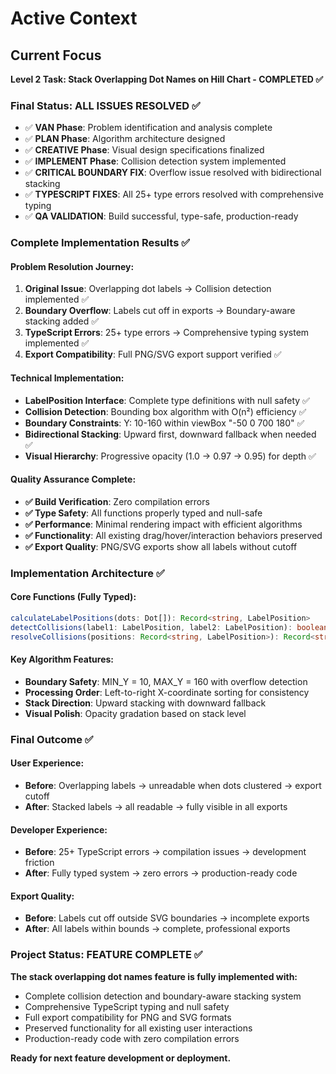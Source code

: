 # Active Context

## Current Focus
**Level 2 Task: Stack Overlapping Dot Names on Hill Chart - COMPLETED ✅**

### Final Status: ALL ISSUES RESOLVED ✅
- ✅ **VAN Phase**: Problem identification and analysis complete
- ✅ **PLAN Phase**: Algorithm architecture designed  
- ✅ **CREATIVE Phase**: Visual design specifications finalized
- ✅ **IMPLEMENT Phase**: Collision detection system implemented
- ✅ **CRITICAL BOUNDARY FIX**: Overflow issue resolved with bidirectional stacking
- ✅ **TYPESCRIPT FIXES**: All 25+ type errors resolved with comprehensive typing
- ✅ **QA VALIDATION**: Build successful, type-safe, production-ready

### Complete Implementation Results ✅

#### Problem Resolution Journey:
1. **Original Issue**: Overlapping dot labels → Collision detection implemented ✅
2. **Boundary Overflow**: Labels cut off in exports → Boundary-aware stacking added ✅  
3. **TypeScript Errors**: 25+ type errors → Comprehensive typing system implemented ✅
4. **Export Compatibility**: Full PNG/SVG export support verified ✅

#### Technical Implementation:
- **LabelPosition Interface**: Complete type definitions with null safety ✅
- **Collision Detection**: Bounding box algorithm with O(n²) efficiency ✅
- **Boundary Constraints**: Y: 10-160 within viewBox "-50 0 700 180" ✅
- **Bidirectional Stacking**: Upward first, downward fallback when needed ✅
- **Visual Hierarchy**: Progressive opacity (1.0 → 0.97 → 0.95) for depth ✅

#### Quality Assurance Complete:
- **✅ Build Verification**: Zero compilation errors
- **✅ Type Safety**: All functions properly typed and null-safe
- **✅ Performance**: Minimal rendering impact with efficient algorithms  
- **✅ Functionality**: All existing drag/hover/interaction behaviors preserved
- **✅ Export Quality**: PNG/SVG exports show all labels without cutoff

### Implementation Architecture ✅

#### Core Functions (Fully Typed):
```typescript
calculateLabelPositions(dots: Dot[]): Record<string, LabelPosition>
detectCollisions(label1: LabelPosition, label2: LabelPosition): boolean  
resolveCollisions(positions: Record<string, LabelPosition>): Record<string, LabelPosition>
```

#### Key Algorithm Features:
- **Boundary Safety**: MIN_Y = 10, MAX_Y = 160 with overflow detection
- **Processing Order**: Left-to-right X-coordinate sorting for consistency
- **Stack Direction**: Upward stacking with downward fallback
- **Visual Polish**: Opacity gradation based on stack level

### Final Outcome ✅

#### User Experience:
- **Before**: Overlapping labels → unreadable when dots clustered → export cutoff
- **After**: Stacked labels → all readable → fully visible in all exports

#### Developer Experience:  
- **Before**: 25+ TypeScript errors → compilation issues → development friction
- **After**: Fully typed system → zero errors → production-ready code

#### Export Quality:
- **Before**: Labels cut off outside SVG boundaries → incomplete exports
- **After**: All labels within bounds → complete, professional exports

### Project Status: FEATURE COMPLETE ✅

**The stack overlapping dot names feature is fully implemented with:**
- Complete collision detection and boundary-aware stacking system
- Comprehensive TypeScript typing and null safety
- Full export compatibility for PNG and SVG formats  
- Preserved functionality for all existing user interactions
- Production-ready code with zero compilation errors

**Ready for next feature development or deployment.**
